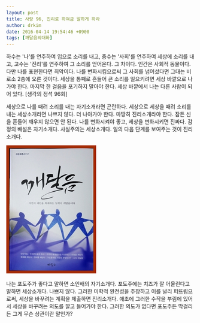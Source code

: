 ```yaml
---
layout: post
title: 사랑 96, 진리로 하여금 말하게 하라
author: drkim
date: 2016-04-14 19:54:46 +0900
tags: [깨달음의대화]
---
```

하수는 '나'를 연주하여 입으로 소리를 내고, 중수는 '사회'를 연주하여 세상에 소리를 내고, 고수는 '진리'를 연주하여 그 소리를 얻어온다. 그 차이다. 인간은 사회적 동물이다. 다만 나를 표현한다면 최악이다. 나를 변화시킴으로써 그 사회를 넘어섰다면 그대는 비로소 2층에 오른 것이다. 세상을 통째로 흔들어 큰 소리를 일으키려면 세상 바깥으로 나가야 한다. 마지막 한 걸음을 포기하지 말아야 한다. 세상 바깥에서 나는 다른 사람이 되어 있다. [생각의 정석 96회]

  


세상으로 나를 때려 소리를 내는 자기소개라면 곤란하다. 세상으로 세상을 때려 소리를 내는 세상소개라면 나쁘지 않다. 더 나아가야 한다. 마땅히 진리소개라야 한다. 잠든 신을 흔들어 깨우지 않으면 안 된다. 나를 변화시켜야 좋고, 세상을 변화시키면 진짜다. 감정의 배설은 자기소개다. 사실주의는 세상소개다. 일의 다음 단계를 보여주는 것이 진리소개다.

  


![](/files/attach/images/198/684/698/aDSC01523.JPG)

  


나는 포도주가 좋다고 말하면 소인배의 자기소개다. 포도주에는 치즈가 잘 어울린다고 말하면 세상소개다. 나쁘지 않다. 그러한 미학적 완전성을 주장하고 이를 널리 퍼뜨림으로써, 세상을 바꾸려는 계획을 제출하면 진리소개다. 애초에 그러한 수작을 부림에 있어서 세상을 바꾸려는 의도를 깔고 들어가야 한다. 그러한 의도가 없다면 포도주든 막걸리든 그게 무슨 상관이란 말인가?